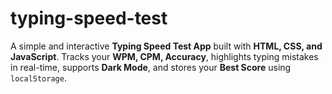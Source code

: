 # typing-speed-test
A simple and interactive **Typing Speed Test App** built with **HTML, CSS, and JavaScript**.   Tracks your **WPM, CPM, Accuracy**, highlights typing mistakes in real-time, supports **Dark Mode**, and stores your **Best Score** using `localStorage`.
